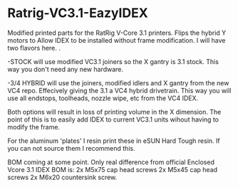 # Ratrig-VC3.1-EazyIDEX
Modified printed parts for the RatRig V-Core 3.1 printers. Flips the hybrid Y motors to Allow IDEX to be installed without frame modification. I will have two flavors here. .

-STOCK will use modified VC3.1 joiners so the X gantry is 3.1 stock. This way you don't need any new hardware.

-3/4 HYBRID will use the joiners, modified idlers and X gantry from the new VC4 repo. Effecively giving the 3.1 a VC4 hybrid drivetrain. This way you will use all endstops, toolheads, nozzle wipe, etc from the VC4 IDEX. 

Both options will result in loss of printing volume in the X dimension. The point of this is to easily add IDEX to current VC3.1 units wihout having to modify the frame.

For the aluminum 'plates' I resin print these in eSUN Hard Tough resin. If you can not source them I recommend this.

BOM coming at some point. Only real difference from official Enclosed Vcore 3.1 IDEX BOM is: 
2x M5x75 cap head screws
2x M5x45 cap head screws
2x M6x20 countersink screw.

